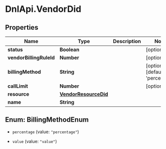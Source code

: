 # DnlApi.VendorDid

## Properties
Name | Type | Description | Notes
------------ | ------------- | ------------- | -------------
**status** | **Boolean** |  | [optional] 
**vendorBillingRuleId** | **Number** |  | [optional] 
**billingMethod** | **String** |  | [optional] [default to &#39;percentage&#39;]
**callLimit** | **Number** |  | [optional] 
**resource** | [**VendorResourceDid**](VendorResourceDid.md) |  | 
**name** | **String** |  | 


<a name="BillingMethodEnum"></a>
## Enum: BillingMethodEnum


* `percentage` (value: `"percentage"`)

* `value` (value: `"value"`)




